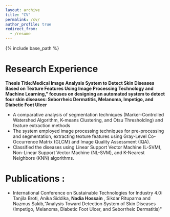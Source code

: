 ```yaml
---
layout: archive
title: "CV"
permalink: /cv/
author_profile: true
redirect_from:
  - /resume
---
```


{% include base_path %}

Research Experience
======
 **Thesis Title:Medical Image Analysis System to Detect Skin Diseases Based on Texture Features Using Image Processing Technology and Machine Learning," focuses on designing an automated system to detect four skin diseases: Seborrheic Dermatitis, Melanoma, Impetigo, and Diabetic Foot Ulcer**

* A comparative analysis of segmentation techniques (Marker-Controlled Watershed Algorithm, K-means Clustering, and Otsu Thresholding) and feature extraction methods
* The system employed image processing techniques for pre-processing and segmentation, extracting texture features using Gray-Level Co-Occurrence Matrix (GLCM) and Image Quality Assessment (IQA).
*  Classified the diseases using Linear Support Vector Machine (L-SVM), Non-Linear Support Vector Machine (NL-SVM), and K-Nearest Neighbors (KNN) algorithms.

Publications : 
======
* International Conference on Sustainable Technologies for Industry 4.0: Tanjila Broti, Anika Siddika, **Nadia Hossain** , Sikdar Rituparna and Nazmus Sakib,“Analysis Toward Detection System of Skin Diseases (Impetigo, Melanoma, Diabetic Foot Ulcer, and Seborrheic Dermatitis)"


